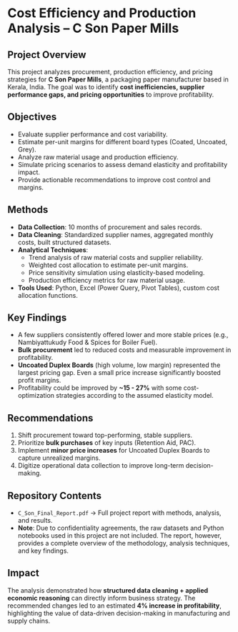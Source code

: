 # Cost Efficiency and Production Analysis – C Son Paper Mills

## Project Overview

This project analyzes procurement, production efficiency, and pricing strategies for **C Son Paper Mills**, a packaging paper manufacturer based in Kerala, India. The goal was to identify **cost inefficiencies, supplier performance gaps, and pricing opportunities** to improve profitability.

## Objectives

* Evaluate supplier performance and cost variability.
* Estimate per-unit margins for different board types (Coated, Uncoated, Grey).
* Analyze raw material usage and production efficiency.
* Simulate pricing scenarios to assess demand elasticity and profitability impact.
* Provide actionable recommendations to improve cost control and margins.

## Methods

* **Data Collection**: 10 months of procurement and sales records.
* **Data Cleaning**: Standardized supplier names, aggregated monthly costs, built structured datasets.
* **Analytical Techniques**:
  * Trend analysis of raw material costs and supplier reliability.
  * Weighted cost allocation to estimate per-unit margins.
  * Price sensitivity simulation using elasticity-based modeling.
  * Production efficiency metrics for raw material usage.
* **Tools Used**: Python, Excel (Power Query, Pivot Tables), custom cost allocation functions.

## Key Findings

* A few suppliers consistently offered lower and more stable prices (e.g., Nambiyattukudy Food & Spices for Boiler Fuel).
* **Bulk procurement** led to reduced costs and measurable improvement in profitability.
* **Uncoated Duplex Boards** (high volume, low margin) represented the largest pricing gap. Even a small price increase significantly boosted profit margins.
* Profitability could be improved by **~15 - 27%** with some cost-optimization strategies according to the assumed elasticity model.

## Recommendations

1. Shift procurement toward top-performing, stable suppliers.
2. Prioritize **bulk purchases** of key inputs (Retention Aid, PAC).
3. Implement **minor price increases** for Uncoated Duplex Boards to capture unrealized margins.
4. Digitize operational data collection to improve long-term decision-making.

## Repository Contents

* `C_Son_Final_Report.pdf` → Full project report with methods, analysis, and results.
* **Note**: Due to confidentiality agreements, the raw datasets and Python notebooks used in this project are not included. The report, however, provides a complete overview of the methodology, analysis techniques, and key findings.

## Impact

The analysis demonstrated how **structured data cleaning + applied economic reasoning** can directly inform business strategy. The recommended changes led to an estimated **4% increase in profitability**, highlighting the value of data-driven decision-making in manufacturing and supply chains.
